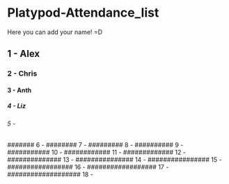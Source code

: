 # Platypod-Attendance_list
Here you can add your name! =D

## 1 - Alex
### 2 - Chris
#### 3 - Anth
##### 4 - Liz
###### 5 - 
####### 6 - 
######## 7 - 
######### 8 - 
########## 9 - 
########### 10 -
############ 11 -
############# 12 -
############## 13 -
############### 14 -
################ 15 -
################# 16 -
################## 17 - 
################### 18 -









